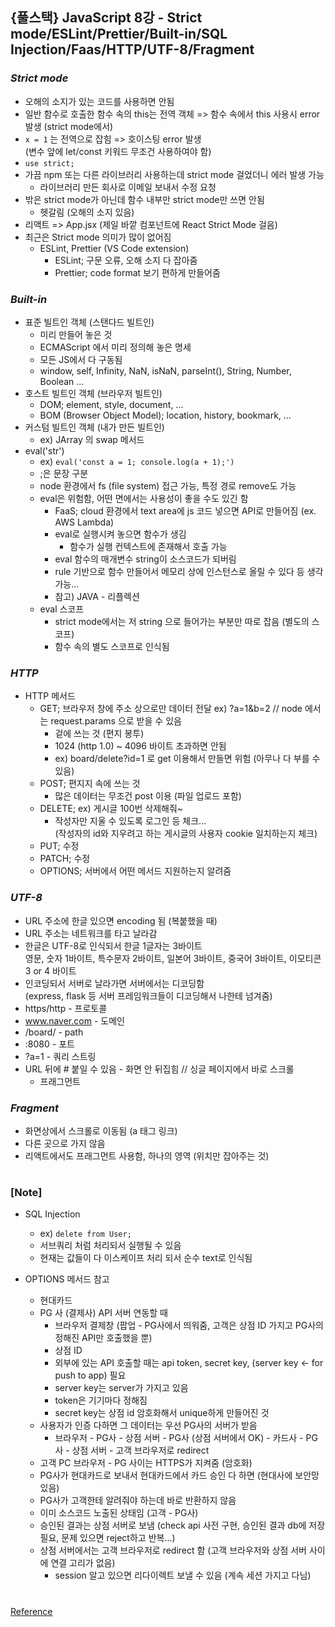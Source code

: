 ## {풀스택} JavaScript 8강 - Strict mode/ESLint/Prettier/Built-in/SQL Injection/Faas/HTTP/UTF-8/Fragment

### _Strict mode_

- 오해의 소지가 있는 코드를 사용하면 안됨
- 일반 함수로 호출한 함수 속의 this는 전역 객체 => 함수 속에서 this 사용시 error 발생 (strict mode에서)
- `x = 1` 는 전역으로 잡힘 => 호이스팅 error 발생 <br/>
  (변수 앞에 let/const 키워드 무조건 사용하여야 함)
- `use strict;`
- 가끔 npm 또는 다른 라이브러리 사용하는데 strict mode 걸었더니 에러 발생 가능
  - 라이브러리 만든 회사로 이메일 보내서 수정 요청
- 밖은 strict mode가 아닌데 함수 내부만 strict mode만 쓰면 안됨
  - 헷갈림 (오해의 소지 있음)
- 리액트 => App.jsx (제일 바깥 컴포넌트에 React Strict Mode 걸음)
- 최근은 Strict mode 의미가 많이 없어짐
  - ESLint, Prettier (VS Code extension)
    - ESLint; 구문 오류, 오해 소지 다 잡아줌
    - Prettier; code format 보기 편하게 만들어줌

### _Built-in_

- 표준 빌트인 객체 (스탠다드 빌트인)
  - 미리 만들어 놓은 것
  - ECMAScript 에서 미리 정의해 놓은 명세
  - 모든 JS에서 다 구동됨
  - window, self, Infinity, NaN, isNaN, parseInt(), String, Number, Boolean ...
- 호스트 빌트인 객체 (브라우저 빌트인)
  - DOM; element, style, document, ...
  - BOM (Browser Object Model); location, history, bookmark, ...
- 커스텀 빌트인 객체 (내가 만든 빌트인)
  - ex) JArray 의 swap 메서드
- eval('str')
  - ex) `eval('const a = 1; console.log(a + 1);')`
  - ;은 문장 구분
  - node 환경에서 fs (file system) 접근 가능, 특정 경로 remove도 가능
  - eval은 위험함, 어떤 면에서는 사용성이 좋을 수도 있긴 함
    - FaaS; cloud 환경에서 text area에 js 코드 넣으면 API로 만들어짐 (ex. AWS Lambda)
    - eval로 실행시켜 놓으면 함수가 생김
      - 함수가 실행 컨텍스트에 존재해서 호출 가능
    - eval 함수의 매개변수 string이 소스코드가 되버림
    - rule 기반으로 함수 만들어서 메모리 상에 인스턴스로 올릴 수 있다 등 생각 가능...
    - 참고) JAVA - 리플렉션
  - eval 스코프
    - strict mode에서는 저 string 으로 들어가는 부분만 따로 잡음 (별도의 스코프)
    - 함수 속의 별도 스코프로 인식됨

### _HTTP_

- HTTP 메서드
  - GET; 브라우저 창에 주소 상으로만 데이터 전달 ex) ?a=1&b=2 // node 에서는 request.params 으로 받을 수 있음
    - 겉에 쓰는 것 (편지 봉투)
    - 1024 (http 1.0) ~ 4096 바이트 초과하면 안됨
    - ex) board/delete?id=1 로 get 이용해서 만들면 위험 (아무나 다 부를 수 있음)
  - POST; 편지지 속에 쓰는 것
    - 많은 데이터는 무조건 post 이용 (파일 업로드 포함)
  - DELETE; ex) 게시글 100번 삭제해줘~
    - 작성자만 지울 수 있도록 로그인 등 체크... <br/>
      (작성자의 id와 지우려고 하는 게시글의 사용자 cookie 일치하는지 체크)
  - PUT; 수정
  - PATCH; 수정
  - OPTIONS; 서버에서 어떤 메서드 지원하는지 알려줌

### _UTF-8_

- URL 주소에 한글 있으면 encoding 됨 (복붙했을 때)
- URL 주소는 네트워크를 타고 날라감
- 한글은 UTF-8로 인식되서 한글 1글자는 3바이트 <br/>
  영문, 숫자 1바이트, 특수문자 2바이트, 일본어 3바이트, 중국어 3바이트, 이모티콘 3 or 4 바이트
- 인코딩되서 서버로 날라가면 서버에서는 디코딩함 <br/>
  (express, flask 등 서버 프레임워크들이 디코딩해서 나한테 넘겨줌)
- https/http - 프로토콜
- www.naver.com - 도메인
- /board/ - path
- :8080 - 포트
- ?a=1 - 쿼리 스트링
- URL 뒤에 # 붙일 수 있음 - 화면 안 뒤집힘 // 싱글 페이지에서 바로 스크롤
  - 프래그먼트

### _Fragment_

- 화면상에서 스크롤로 이동됨 (a 태그 링크)
- 다른 곳으로 가지 않음
- 리액트에서도 프래그먼트 사용함, 하나의 영역 (위치만 잡아주는 것)

#

### [Note]

- SQL Injection

  - ex) `delete from User;`
  - 서브쿼리 처럼 처리되서 실행될 수 있음
  - 현재는 값들이 다 이스케이프 처리 되서 순수 text로 인식됨

- OPTIONS 메서드 참고
  - 현대카드
  - PG 사 (결제사) API 서버 연동할 때
    - 브라우저 결제창 (팝업 - PG사에서 띄워줌, 고객은 상점 ID 가지고 PG사의 정해진 API만 호출했을 뿐)
    - 상점 ID
    - 외부에 있는 API 호출할 때는 api token, secret key, (server key <- for push to app) 필요
    - server key는 server가 가지고 있음
    - token은 기기마다 정해짐
    - secret key는 상점 id 암호화해서 unique하게 만들어진 것
  - 사용자가 인증 다하면 그 데이터는 우선 PG사의 서버가 받음
    - 브라우저 - PG사 - 상점 서버 - PG사 (상점 서버에서 OK) - 카드사 - PG사 - 상점 서버 - 고객 브라우저로 redirect
  - 고객 PC 브라우저 - PG 사이는 HTTPS가 지켜줌 (암호화)
  - PG사가 현대카드로 보내서 현대카드에서 카드 승인 다 하면 (현대사에 보안망 있음)
  - PG사가 고객한테 알려줘야 하는데 바로 반환하지 않음
  - 이미 소스코드 노출된 상태임 (고객 - PG사)
  - 승인된 결과는 상점 서버로 보냄 (check api 사전 구현, 승인된 결과 db에 저장 필요, 문제 있으면 reject하고 반복...)
  - 상점 서버에서는 고객 브라우저로 redirect 함 (고객 브라우저와 상점 서버 사이에 연결 고리가 없음)
    - session 알고 있으면 리다이렉트 보낼 수 있음 (계속 세션 가지고 다님)

#

[Reference](https://www.youtube.com/watch?v=5k_cpzg6UwI)
